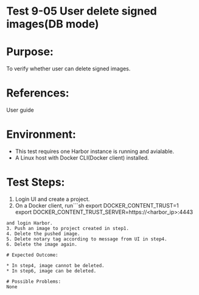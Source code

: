 Test 9-05 User delete signed images(DB mode)
=======

# Purpose:

To verify whether user can delete signed images.

# References:
User guide

# Environment:

* This test requires one Harbor instance is running and avialable.  
* A Linux host with Docker CLI(Docker client) installed.  

# Test Steps:

1. Login UI and create a project.  
2. On a Docker client, 
run```sh 
export DOCKER_CONTENT_TRUST=1   
export DOCKER_CONTENT_TRUST_SERVER=https://<harbor_ip>:4443  
```
and login Harbor.  
3. Push an image to project created in step1.  
4. Delete the pushed image.  
5. Delete notary tag according to message from UI in step4.  
6. Delete the image again.

# Expected Outcome:

* In step4, image cannot be deleted.  
* In step6, image can be deleted.

# Possible Problems:
None
